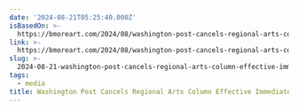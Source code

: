 ```yaml
---
date: '2024-08-21T05:25:40.000Z'
isBasedOn: >-
  https://bmoreart.com/2024/08/washington-post-cancels-regional-arts-coverage-effective-immediately.html
link: >-
  https://bmoreart.com/2024/08/washington-post-cancels-regional-arts-coverage-effective-immediately.html
slug: >-
  2024-08-21-washington-post-cancels-regional-arts-column-effective-immediately-bmorea
tags:
  - media
title: Washington Post Cancels Regional Arts Column Effective Immediately - BmoreA
---
```

 
